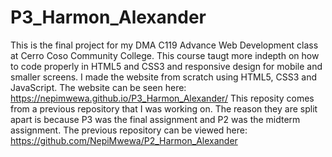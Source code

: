 # P3_Harmon_Alexander
This is the final project for my DMA C119 Advance Web Development class at Cerro Coso Community College. This course taugt more indepth on how to code properly in HTML5 and CSS3 and responsive design for mobile and smaller screens. I made the website from scratch using HTML5, CSS3 and JavaScript.
The website can be seen here: https://nepimwewa.github.io/P3_Harmon_Alexander/
This reposity comes from a previous repository that I was working on. The reason they are split apart is because P3 was the final assignment and P2 was the midterm assignment. The previous repository can be viewed here: https://github.com/NepiMwewa/P2_Harmon_Alexander
